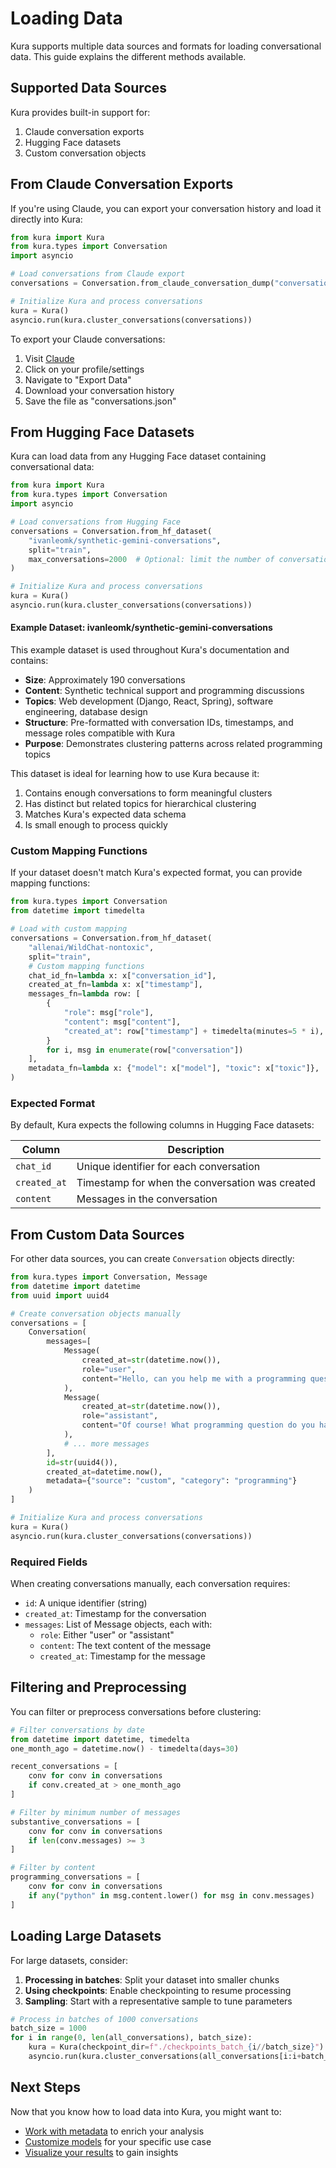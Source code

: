 # Loading Data

Kura supports multiple data sources and formats for loading conversational data. This guide explains the different methods available.

## Supported Data Sources

Kura provides built-in support for:

1. Claude conversation exports
2. Hugging Face datasets
3. Custom conversation objects

## From Claude Conversation Exports

If you're using Claude, you can export your conversation history and load it directly into Kura:

```python
from kura import Kura
from kura.types import Conversation
import asyncio

# Load conversations from Claude export
conversations = Conversation.from_claude_conversation_dump("conversations.json")

# Initialize Kura and process conversations
kura = Kura()
asyncio.run(kura.cluster_conversations(conversations))
```

To export your Claude conversations:
1. Visit [Claude](https://claude.ai)
2. Click on your profile/settings
3. Navigate to "Export Data"
4. Download your conversation history
5. Save the file as "conversations.json"

## From Hugging Face Datasets

Kura can load data from any Hugging Face dataset containing conversational data:

```python
from kura import Kura
from kura.types import Conversation
import asyncio

# Load conversations from Hugging Face
conversations = Conversation.from_hf_dataset(
    "ivanleomk/synthetic-gemini-conversations",
    split="train",
    max_conversations=2000  # Optional: limit the number of conversations
)

# Initialize Kura and process conversations
kura = Kura()
asyncio.run(kura.cluster_conversations(conversations))
```

#### Example Dataset: ivanleomk/synthetic-gemini-conversations

This example dataset is used throughout Kura's documentation and contains:

- **Size**: Approximately 190 conversations
- **Content**: Synthetic technical support and programming discussions
- **Topics**: Web development (Django, React, Spring), software engineering, database design
- **Structure**: Pre-formatted with conversation IDs, timestamps, and message roles compatible with Kura
- **Purpose**: Demonstrates clustering patterns across related programming topics

This dataset is ideal for learning how to use Kura because it:
1. Contains enough conversations to form meaningful clusters
2. Has distinct but related topics for hierarchical clustering 
3. Matches Kura's expected data schema
4. Is small enough to process quickly

### Custom Mapping Functions

If your dataset doesn't match Kura's expected format, you can provide mapping functions:

```python
from kura.types import Conversation
from datetime import timedelta

# Load with custom mapping
conversations = Conversation.from_hf_dataset(
    "allenai/WildChat-nontoxic",
    split="train",
    # Custom mapping functions
    chat_id_fn=lambda x: x["conversation_id"],
    created_at_fn=lambda x: x["timestamp"],
    messages_fn=lambda row: [
        {
            "role": msg["role"],
            "content": msg["content"],
            "created_at": row["timestamp"] + timedelta(minutes=5 * i),
        }
        for i, msg in enumerate(row["conversation"])
    ],
    metadata_fn=lambda x: {"model": x["model"], "toxic": x["toxic"]},
)
```

### Expected Format

By default, Kura expects the following columns in Hugging Face datasets:

| Column | Description |
|--------|-------------|
| `chat_id` | Unique identifier for each conversation |
| `created_at` | Timestamp for when the conversation was created |
| `content` | Messages in the conversation |

## From Custom Data Sources

For other data sources, you can create `Conversation` objects directly:

```python
from kura.types import Conversation, Message
from datetime import datetime
from uuid import uuid4

# Create conversation objects manually
conversations = [
    Conversation(
        messages=[
            Message(
                created_at=str(datetime.now()),
                role="user",
                content="Hello, can you help me with a programming question?"
            ),
            Message(
                created_at=str(datetime.now()),
                role="assistant",
                content="Of course! What programming question do you have?"
            ),
            # ... more messages
        ],
        id=str(uuid4()),
        created_at=datetime.now(),
        metadata={"source": "custom", "category": "programming"}
    )
]

# Initialize Kura and process conversations
kura = Kura()
asyncio.run(kura.cluster_conversations(conversations))
```

### Required Fields

When creating conversations manually, each conversation requires:

- `id`: A unique identifier (string)
- `created_at`: Timestamp for the conversation
- `messages`: List of Message objects, each with:
  - `role`: Either "user" or "assistant"
  - `content`: The text content of the message
  - `created_at`: Timestamp for the message

## Filtering and Preprocessing

You can filter or preprocess conversations before clustering:

```python
# Filter conversations by date
from datetime import datetime, timedelta
one_month_ago = datetime.now() - timedelta(days=30)

recent_conversations = [
    conv for conv in conversations 
    if conv.created_at > one_month_ago
]

# Filter by minimum number of messages
substantive_conversations = [
    conv for conv in conversations 
    if len(conv.messages) >= 3
]

# Filter by content
programming_conversations = [
    conv for conv in conversations 
    if any("python" in msg.content.lower() for msg in conv.messages)
]
```

## Loading Large Datasets

For large datasets, consider:

1. **Processing in batches**: Split your dataset into smaller chunks
2. **Using checkpoints**: Enable checkpointing to resume processing
3. **Sampling**: Start with a representative sample to tune parameters

```python
# Process in batches of 1000 conversations
batch_size = 1000
for i in range(0, len(all_conversations), batch_size):
    kura = Kura(checkpoint_dir=f"./checkpoints_batch_{i//batch_size}")
    asyncio.run(kura.cluster_conversations(all_conversations[i:i+batch_size]))
```

## Next Steps

Now that you know how to load data into Kura, you might want to:

- [Work with metadata](metadata.md) to enrich your analysis
- [Customize models](custom-models.md) for your specific use case
- [Visualize your results](visualization.md) to gain insights